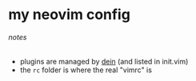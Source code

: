 # my neovim config
###### notes
  - plugins are managed by [dein](https://github.com/Shougo/dein.vim) (and listed in init.vim)
  - the `rc` folder is where the real "vimrc" is
